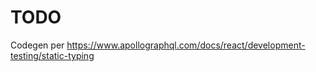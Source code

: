 


# TODO

Codegen per <https://www.apollographql.com/docs/react/development-testing/static-typing>

